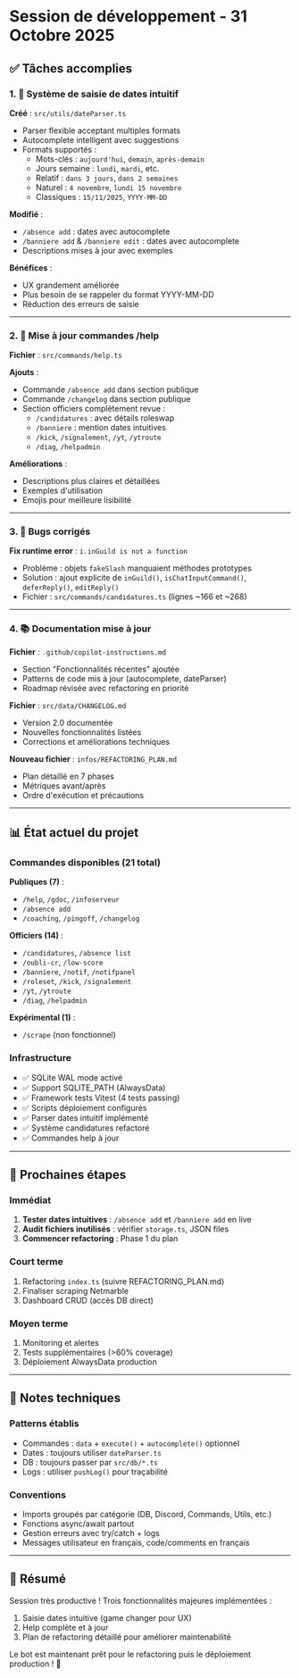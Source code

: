 # Session de développement - 31 Octobre 2025

## ✅ Tâches accomplies

### 1. 📅 Système de saisie de dates intuitif

**Créé** : `src/utils/dateParser.ts`
- Parser flexible acceptant multiples formats
- Autocomplete intelligent avec suggestions
- Formats supportés :
  - Mots-clés : `aujourd'hui`, `demain`, `après-demain`
  - Jours semaine : `lundi`, `mardi`, etc.
  - Relatif : `dans 3 jours`, `dans 2 semaines`
  - Naturel : `4 novembre`, `lundi 15 novembre`
  - Classiques : `15/11/2025`, `YYYY-MM-DD`

**Modifié** :
- `/absence add` : dates avec autocomplete
- `/banniere add` & `/banniere edit` : dates avec autocomplete  
- Descriptions mises à jour avec exemples

**Bénéfices** :
- UX grandement améliorée
- Plus besoin de se rappeler du format YYYY-MM-DD
- Réduction des erreurs de saisie

---

### 2. 📖 Mise à jour commandes /help

**Fichier** : `src/commands/help.ts`

**Ajouts** :
- Commande `/absence add` dans section publique
- Commande `/changelog` dans section publique
- Section officiers complètement revue :
  - `/candidatures` : avec détails roleswap
  - `/banniere` : mention dates intuitives
  - `/kick`, `/signalement`, `/yt`, `/ytroute`
  - `/diag`, `/helpadmin`

**Améliorations** :
- Descriptions plus claires et détaillées
- Exemples d'utilisation
- Emojis pour meilleure lisibilité

---

### 3. 🔧 Bugs corrigés

**Fix runtime error** : `i.inGuild is not a function`
- Problème : objets `fakeSlash` manquaient méthodes prototypes
- Solution : ajout explicite de `inGuild()`, `isChatInputCommand()`, `deferReply()`, `editReply()`
- Fichier : `src/commands/candidatures.ts` (lignes ~166 et ~268)

---

### 4. 📚 Documentation mise à jour

**Fichier** : `.github/copilot-instructions.md`
- Section "Fonctionnalités récentes" ajoutée
- Patterns de code mis à jour (autocomplete, dateParser)
- Roadmap révisée avec refactoring en priorité

**Fichier** : `src/data/CHANGELOG.md`
- Version 2.0 documentée
- Nouvelles fonctionnalités listées
- Corrections et améliorations techniques

**Nouveau fichier** : `infos/REFACTORING_PLAN.md`
- Plan détaillé en 7 phases
- Métriques avant/après
- Ordre d'exécution et précautions

---

## 📊 État actuel du projet

### Commandes disponibles (21 total)

**Publiques (7)** :
- `/help`, `/gdoc`, `/infoserveur`
- `/absence add`
- `/coaching`, `/pingoff`, `/changelog`

**Officiers (14)** :
- `/candidatures`, `/absence list`
- `/oubli-cr`, `/low-score`
- `/banniere`, `/notif`, `/notifpanel`
- `/roleset`, `/kick`, `/signalement`
- `/yt`, `/ytroute`
- `/diag`, `/helpadmin`

**Expérimental (1)** :
- `/scrape` (non fonctionnel)

### Infrastructure

- ✅ SQLite WAL mode activé
- ✅ Support SQLITE_PATH (AlwaysData)
- ✅ Framework tests Vitest (4 tests passing)
- ✅ Scripts déploiement configurés
- ✅ Parser dates intuitif implémenté
- ✅ Système candidatures refactoré
- ✅ Commandes help à jour

---

## 🚀 Prochaines étapes

### Immédiat
1. **Tester dates intuitives** : `/absence add` et `/banniere add` en live
2. **Audit fichiers inutilisés** : vérifier `storage.ts`, JSON files
3. **Commencer refactoring** : Phase 1 du plan

### Court terme
1. Refactoring `index.ts` (suivre REFACTORING_PLAN.md)
2. Finaliser scraping Netmarble
3. Dashboard CRUD (accès DB direct)

### Moyen terme
1. Monitoring et alertes
2. Tests supplémentaires (>60% coverage)
3. Déploiement AlwaysData production

---

## 📝 Notes techniques

### Patterns établis
- Commandes : `data` + `execute()` + `autocomplete()` optionnel
- Dates : toujours utiliser `dateParser.ts`
- DB : toujours passer par `src/db/*.ts`
- Logs : utiliser `pushLog()` pour traçabilité

### Conventions
- Imports groupés par catégorie (DB, Discord, Commands, Utils, etc.)
- Fonctions async/await partout
- Gestion erreurs avec try/catch + logs
- Messages utilisateur en français, code/comments en français

---

## 🎉 Résumé

Session très productive ! Trois fonctionnalités majeures implémentées :
1. Saisie dates intuitive (game changer pour UX)
2. Help complète et à jour
3. Plan de refactoring détaillé pour améliorer maintenabilité

Le bot est maintenant prêt pour le refactoring puis le déploiement production ! 🚀
